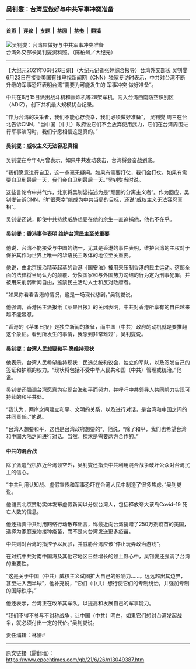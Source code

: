 ### 吴钊燮：台湾应做好与中共军事冲突准备

---

#### [首页](../../../..?n13049387) &nbsp;|&nbsp; [评论](../../../../../epoch-comment?n13049387) &nbsp;|&nbsp; [专题](../../../../../epoch-special?n13049387) &nbsp;|&nbsp; [禁闻](../../../../../epoch-news?n13049387) &nbsp;|&nbsp; [禁书](../../../../../books?n13049387) &nbsp;|&nbsp; [翻墙](https://github.com/gfw-breaker/nogfw/blob/master/README.md?n13049387)


<div><img alt="吴钊燮：台湾应做好与中共军事冲突准备" class="attachment-djy_600_400 size-djy_600_400 wp-post-image" src="https://i.epochtimes.com/assets/uploads/2020/05/690650a2bc35afe9a80fe3f67ef5014d-600x400.jpg"/>
<div class="caption">
 台湾外交部长吴钊燮资料照。（陈柏州／大纪元）
</div></div><hr/><div class="post_content" id="artbody" itemprop="articleBody">
 <!-- article content begin -->
 <p>
  【大纪元2021年06月26日讯】（大纪元记者张婷综合报导）台湾外交部长
  <ok href="https://www.epochtimes.com/gb/tag/%E5%90%B4%E9%92%8A%E7%87%AE.html">
   吴钊燮
  </ok>
  6月23日在接受美国有线电视新闻网（CNN）独家专访时表示，中共对台湾不断升级的军事恐吓表明台湾“需要为可能发生的
  <ok href="https://www.epochtimes.com/gb/tag/%E5%86%9B%E4%BA%8B%E5%86%B2%E7%AA%81.html">
   军事冲突
  </ok>
  做好准备”。
 </p>
 <p>
  中共在6月15日派出战斗机和轰炸机等28架军机，闯入台湾西南防空识别区（ADIZ），创下共机最大规模扰台纪录。
 </p>
 <p>
  “作为台湾的决策者，我们不能心存侥幸，我们必须做好准备”，
  <ok href="https://www.epochtimes.com/gb/tag/%E5%90%B4%E9%92%8A%E7%87%AE.html">
   吴钊燮
  </ok>
  周三在台北告诉CNN，“当中国（中共）政府说它们不会放弃使用武力，它们在台湾周围进行军事演习时，我们宁愿相信这是真的。”
 </p>
 <h4>
  吴钊燮：威权主义无法容忍真相
 </h4>
 <p>
  吴钊燮在今年4月曾表示，如果中共发动袭击，台湾将会奋战到底。
 </p>
 <p>
  “我们愿意进行自卫，这一点毫无疑问。如果有需要打仗，我们会打仗。如果有需要自卫到最后一天，我们会自卫到最后一天。”吴钊燮当时说。
 </p>
 <p>
  这些言论令中共气炸，北京将吴钊燮描述为是“顽固的分离主义者”。作为回应，吴钊燮告诉CNN，他“很荣幸”能成为中共当局的目标，还说“威权主义无法容忍真相”。
 </p>
 <p>
  吴钊燮还说，即使中共持续威胁想要在他的余生一直追捕他，他也不在乎。
 </p>
 <h4>
  吴钊燮：香港事件表明 维护台湾民主至关重要
 </h4>
 <p>
  他说，台湾不能接受与中国的统一，尤其是香港的事件表明，维护台湾的主权对于保护其作为世界上唯一的华语民主政体的地位至关重要。
 </p>
 <p>
  他说，由北京统治精英起草的香港《国安法》被用来压制香港的民主运动。这部全面的法律将当局认为的颠覆、分裂国家和与外国势力勾结的行为定为刑事犯罪，并被用来削弱新闻自由，监禁民主活动人士和反对政府者。
 </p>
 <p>
  “如果你看看香港的情况，这是一场现代悲剧。”吴钊燮说。
 </p>
 <p>
  他强调，香港民主派报纸《苹果日报》的关闭表明，中共对香港所享有的自由越来越不能容忍。
 </p>
 <p>
  “香港的《苹果日报》是独立新闻的象征，而中国（中共）政府的动机就是要推翻这个象征。看到所发生的事情，我感到非常难过”，吴钊燮说。
 </p>
 <h4>
  吴钊燮：台湾人民想要和平 愿维持现状
 </h4>
 <p>
  他表示，台湾人民希望维持现状：民选总统和议会，独立的军队，以及签发自己的签证和护照的权力。“现状将包括不受中华人民共和国（中共）管理或统治。”他说。
 </p>
 <p>
  吴钊燮还强调台湾愿意为实现台海和平而努力，并呼吁中共领导人共同努力实现可持续的和平共处。
 </p>
 <p>
  “我认为，两岸之间建立和平、文明的关系，以及进行对话，是台湾和中国之间的共同责任。”他说。
 </p>
 <p>
  “台湾人想要和平，这也是台湾政府想要的”，他说，“除了和平，我们也希望台湾和中国大陆之间进行对话。当然，探求是需要两方合作的。”
 </p>
 <h4>
  中共的混合战
 </h4>
 <p>
  除了派遣战机靠近台湾领空外，吴钊燮还指责中共利用混合战争破坏公众对台湾民主的信心。
 </p>
 <p>
  “中共利用认知战、虚假宣传和军事恐吓在台湾人民中制造了很多焦虑。”吴钊燮说。
 </p>
 <p>
  他谴责北京赞助实体发布虚假新闻以分裂台湾人，包括释放夸大该岛Covid-19 死亡人数的信息。
 </p>
 <p>
  他还指责中共利用网络行动散布谣言，称最近向台湾捐赠了250万剂疫苗的美国，选择为家庭宠物接种疫苗，而不是向台湾发送更多疫苗。
 </p>
 <p>
  中共则对台湾的指控予以反驳，并威胁台湾应该“停止玩弄政治游戏”。
 </p>
 <p>
  在对抗中共对南中国海及其他它地区日益增长的领土野心中，吴钊燮还强调了台湾的重要性。
 </p>
 <p>
  “这是关于中国（中共）威权主义试图扩大自己的影响力……。远远超出其边界，甚至进入西半球”，他补充说，“它们（中共）想行使它们的专制统治，并强加专制的国际秩序。”
 </p>
 <p>
  他还表示，台湾正在改革其军队，以提高和发展自己的军事能力。
 </p>
 <p>
  “我们不得不参与不对称战争，让中国（中共）明白，如果它们想对台湾发起战争，就必须付出一定的代价。”吴钊燮说。
 </p>
 <p>
  责任编辑：林妍#
 </p>
 <!-- article content end -->
 <div id="below_article_ad">
 </div>
</div>


---

原文链接（需翻墙）：https://www.epochtimes.com/gb/21/6/26/n13049387.htm